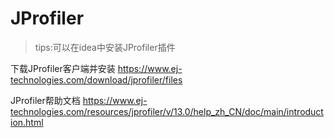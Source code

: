 # JProfiler

> tips:可以在idea中安装JProfiler插件

下载JProfiler客户端并安装 https://www.ej-technologies.com/download/jprofiler/files

JProfiler帮助文档 https://www.ej-technologies.com/resources/jprofiler/v/13.0/help_zh_CN/doc/main/introduction.html
